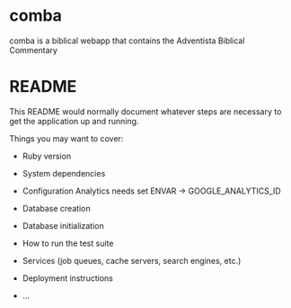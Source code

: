 # comba
comba is a biblical webapp that contains the Adventista Biblical Commentary

# README

This README would normally document whatever steps are necessary to get the
application up and running.

Things you may want to cover:

* Ruby version

* System dependencies

* Configuration
  Analytics needs set ENVAR -> GOOGLE_ANALYTICS_ID

* Database creation

* Database initialization

* How to run the test suite

* Services (job queues, cache servers, search engines, etc.)

* Deployment instructions

* ...
